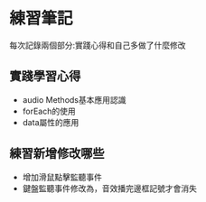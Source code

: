 

# 練習筆記

每次記錄兩個部分:實踐心得和自己多做了什麼修改 


## 實踐學習心得

* audio Methods基本應用認識
* forEach的使用
* data屬性的應用

## 練習新增修改哪些

* 增加滑鼠點擊監聽事件
* 鍵盤監聽事件修改為，音效播完邊框記號才會消失
